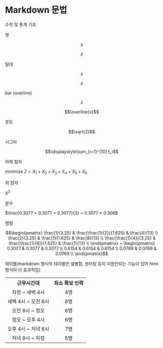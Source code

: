 Markdown 문법
=============

수학 및 통계 기호

햇

$$\hat{x}$$

$$\widehat{x}$$

틸데

$$\tilde{x}$$

$$\widetilde{x}$$

bar (overline)

$$\bar{x}$$	

$$\overline{x}$$

루트

$$\sqrt{2}$$

시그마

$$\displaystyle\sum_{i=1}^{10} t_i$$

아래 첨자

minimize $Z = X_1 + X_2 + X_3 + X_4 + X_5 + X_6$

위 첨자

$X^2$

분수

$\frac{0.3077 + 0.3077 + 0.3077}{3} = 0.3077 ≈ 0.308$

행렬

$$\begin{pmatrix}
  \frac{1}{3.25} & \frac{\frac{1}{2}}{1.625} & \frac{4}{13} \\
  \frac{2}{3.25} & \frac{1}{1.625} & \frac{8}{13} \\
  \frac{\frac{1}{4}}{3.25} & \frac{\frac{1}{8}}{1.625} & \frac{1}{13} \\
\end{pmatrix} =
\begin{pmatrix}
  0.3077 & 0.3077 & 0.3077 \\
  0.6154 & 0.6154 & 0.6154 \\
  0.0769 & 0.0769 & 0.0769 \\
\end{pmatrix}$$

테이블(markdown 형식의 테이블은 셀병합, 센터링 등이 지원안되는 기능이 있어 html 형식이 더 효과적임)

<table style="text-align:center;">
  <tr> <th>근무시간대</th> <th>최소 확보 인력</th> </tr>
  <tr> <td>자정 ~ 새벽 4시</td> <td>4명</td> </tr>
  <tr> <td>새벽 4시 ~ 오전 8시</td> <td>8명</td> </tr>
  <tr> <td>오전 8시 ~ 정오</td> <td>6명</td> </tr>
  <tr> <td>정오 ~ 오후 4시</td> <td>6명</td> </tr>
  <tr> <td>오후 4시 ~ 저녁 8시</td> <td>7명</td> </tr>
  <tr> <td>저녁 8시 ~ 자정</td> <td>5명</td> </tr></center>
</table>
